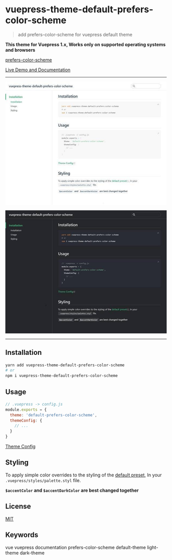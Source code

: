 # vuepress-theme-default-prefers-color-scheme

> add prefers-color-scheme for vuepress default theme

**This theme for Vuepress 1.x, Works only on supported operating systems and browsers**

[prefers-color-scheme](https://developer.mozilla.org/en-US/docs/Web/CSS/@media/prefers-color-scheme)

[Live Demo and Documentation](https://tolking.github.io/vuepress-theme-default-prefers-color-scheme)

---

![light.jpg](./examples/public/img/light.jpg)

![light.jpg](./examples/public/img/dark.jpg)

---

## Installation

``` sh
yarn add vuepress-theme-default-prefers-color-scheme
# or
npm i vuepress-theme-default-prefers-color-scheme
```

## Usage

``` js
// .vuepress -> config.js
module.exports = {
  theme: 'default-prefers-color-scheme',
  themeConfig: {
    // ...
  }
}
```

[Theme Config](https://v1.vuepress.vuejs.org/theme/default-theme-config.html)

## Styling

To apply simple color overrides to the styling of the [default preset](https://github.com/tolking/vuepress-theme-default-prefers-color-scheme/blob/master/styles/palette.styl), In your `.vuepress/styles/palette.styl` file.

**`$accentColor` and `$accentDarkColor` are best changed together**

## License

[MIT](http://opensource.org/licenses/MIT)

## Keywords

vue vuepress documentation prefers-color-scheme default-theme light-theme dark-theme
